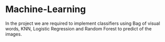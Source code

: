 # Machine-Learning
In the project we are required to implement classifiers using Bag of visual words, KNN, Logistic Regression and Random Forest to predict of the images.
